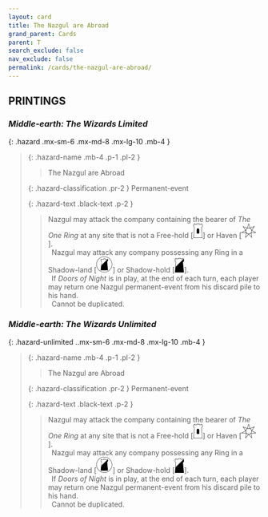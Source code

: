 ```yaml
---
layout: card
title: The Nazgul are Abroad
grand_parent: Cards
parent: T
search_exclude: false
nav_exclude: false
permalink: /cards/the-nazgul-are-abroad/
---
```


## PRINTINGS


### _Middle-earth: The Wizards Limited_

{: .hazard .mx-sm-6 .mx-md-8 .mx-lg-10 .mb-4 }
> {: .hazard-name .mb-4 .p-1 .pl-2 }
> > <div class="hazard-mp"></div>
> > <div class="card-name">The Nazgul are Abroad</div>
>
> {: .hazard-classification .pr-2 }
> Permanent-event
>
> {: .hazard-text .black-text .p-2 }
> > Nazgul may attack the company containing the bearer of _The One Ring_ at any site that is not a Free-hold \[![](/assets/images/free-hold.svg)] or Haven \[![](/assets/images/free-haven.svg)]. <br>&ensp;Nazgul may attack any company possessing any Ring in a Shadow-land \[![](/assets/images/shadow-land.svg)] or Shadow-hold \[![](/assets/images/shadow-hold.svg)]. <br>&ensp;If _Doors of Night_ is in play, at the end of each turn, each player may return one Nazgul permanent-event from his discard pile to his hand. <br>&ensp;Cannot be duplicated. 
>

### _Middle-earth: The Wizards Unlimited_

{: .hazard-unlimited ..mx-sm-6 .mx-md-8 .mx-lg-10 .mb-4 }
> {: .hazard-name .mb-4 .p-1 .pl-2 }
> > <div class="hazard-mp"></div>
> > <div class="card-name">The Nazgul are Abroad</div>
>
> {: .hazard-classification .pr-2 }
> Permanent-event
>
> {: .hazard-text .black-text .p-2 }
> > Nazgul may attack the company containing the bearer of _The One Ring_ at any site that is not a Free-hold \[![](/assets/images/free-hold.svg)] or Haven \[![](/assets/images/free-haven.svg)]. <br>&ensp;Nazgul may attack any company possessing any Ring in a Shadow-land \[![](/assets/images/shadow-land.svg)] or Shadow-hold \[![](/assets/images/shadow-hold.svg)]. <br>&ensp;If _Doors of Night_ is in play, at the end of each turn, each player may return one Nazgul permanent-event from his discard pile to his hand. <br>&ensp;Cannot be duplicated. 
>
